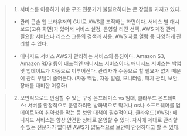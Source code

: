 >1. 서비스를 이용하기 쉬운 구조
>	전문가가 불필요하다는 큰 장점을 가지고 있다. 
>	- 관리 콘솔
>		웹 브라우저의 GUI로 AWS를 조작하는 화면이다. 서비스 별 대시보드(고유 화면)가 있어서 서비스 설정, 운영할 리전 선택, AWS 계정 관리, 필요한 서비스나 리소스 그룹의 검색과 사용, AWS 자료 열람 등 다양하게 관리할 수 있다. 
>		
>	- 매니지드 서비스
>		AWS가 관리하는 서비스의 통칭이다. Amazon S3, Amazon RDS 등이 대표적인 매니지드 서비스이다. 매니지드 서비스는 백업 및 업데이트가 자동으로 이루어진다. 관리자가 수동으로 할 필요가 없기 때문에 관리 부담이 줄어든다. 
>		(자동 백업, 자동 알림, 모니터링, 패치 관리, 보안, 장애를 대비한 이중화)

>2. 보안적으로도 안심할 수 있는 구성
>	온프레미스 vs 임대, 클라우드 
>	온프레미스: 서버를 안정적으로 운영하려면 방화벽으로 막거나 os나 소프트웨어를 업데이트하여 취약성을 막는 등 보안 대책이 필수적이다. 
>	클라우드(AWS): 매니지드 서비스는 항상 안전한 상태로 운영할 수 있다. 자사에 제대로 관리할 수 있는 전문가가 없다면 AWS가 압도적으로 보안이 안전하다고 할 수 있다. 

